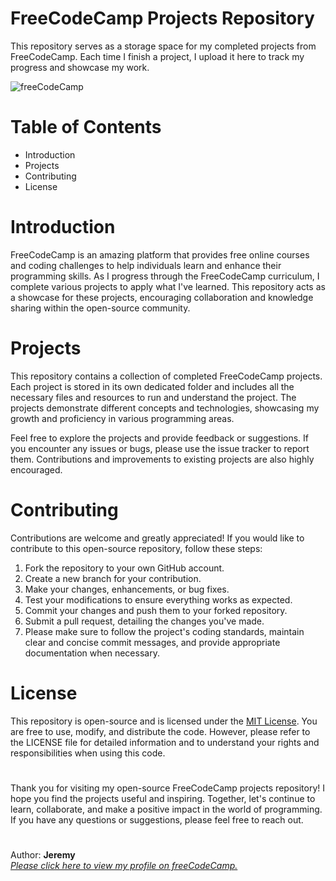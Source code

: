 # FreeCodeCamp Projects Repository
This repository serves as a storage space for my completed projects from FreeCodeCamp. Each time I finish a project, I upload it here to track my progress and showcase my work.

![freeCodeCamp](https://github.com/hellojeremyonly/freecodecamp/assets/128933625/e177fd48-94ee-440b-a131-df5c65a9db45)

# Table of Contents
<ul>
  <li>Introduction</li>
  <li>Projects</li>
  <li>Contributing</li>
  <li>License</li>
</ul>

# Introduction
FreeCodeCamp is an amazing platform that provides free online courses and coding challenges to help individuals learn and enhance their programming skills. As I progress through the FreeCodeCamp curriculum, I complete various projects to apply what I've learned. This repository acts as a showcase for these projects, encouraging collaboration and knowledge sharing within the open-source community.

# Projects
This repository contains a collection of completed FreeCodeCamp projects. Each project is stored in its own dedicated folder and includes all the necessary files and resources to run and understand the project. The projects demonstrate different concepts and technologies, showcasing my growth and proficiency in various programming areas.

Feel free to explore the projects and provide feedback or suggestions. If you encounter any issues or bugs, please use the issue tracker to report them. Contributions and improvements to existing projects are also highly encouraged.

# Contributing
Contributions are welcome and greatly appreciated! If you would like to contribute to this open-source repository, follow these steps:

<ol>
  <li>Fork the repository to your own GitHub account.</li>
  <li>Create a new branch for your contribution.</li>
  <li>Make your changes, enhancements, or bug fixes.</li>
  <li>Test your modifications to ensure everything works as expected.</li>
  <li>Commit your changes and push them to your forked repository.</li>
  <li>Submit a pull request, detailing the changes you've made.</li>
  <li>Please make sure to follow the project's coding standards, maintain clear and concise commit messages, and provide appropriate documentation when necessary.</li>
</ol>

# License
This repository is open-source and is licensed under the <a href="https://opensource.org/license/mit/">MIT License</a>. You are free to use, modify, and distribute the code. However, please refer to the LICENSE file for detailed information and to understand your rights and responsibilities when using this code.

#
Thank you for visiting my open-source FreeCodeCamp projects repository! I hope you find the projects useful and inspiring. Together, let's continue to learn, collaborate, and make a positive impact in the world of programming. If you have any questions or suggestions, please feel free to reach out.

#
Author: <b>Jeremy</b><br>
<a href="https://www.freecodecamp.org/hellojeremyonly"> <i>Please click here to view my profile on freeCodeCamp.</i> 
